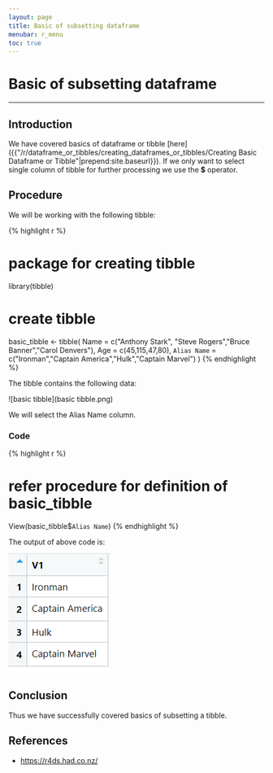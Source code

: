 ```yaml
---
layout: page
title: Basic of subsetting dataframe
menubar: r_menu
toc: true
---
```


# Basic of subsetting dataframe

-------------------------------------------------------------------

## Introduction

We have covered basics of dataframe or tibble [here]({{"/r/dataframe_or_tibbles/creating_dataframes_or_tibbles/Creating Basic Dataframe or Tibble"|prepend:site.baseurl}}). If we only want to select single column of tibble for further processing we use the **$** operator.

## Procedure

We will be working with the following tibble:

{% highlight r %} 
# package for creating tibble
library(tibble)

# create tibble
basic_tibble <- tibble(
  Name = c("Anthony Stark", "Steve Rogers","Bruce Banner","Carol Denvers"),
  Age = c(45,115,47,80),
  `Alias Name` = c("Ironman","Captain America","Hulk","Captain Marvel")
  )
{% endhighlight %}

The tibble contains the following data:

![basic tibble](basic tibble.png)

We will select the Alias Name column.

### Code

{% highlight r %} 
# refer procedure for definition of basic_tibble
View(basic_tibble$`Alias Name`)
{% endhighlight %}

The output of above code is:

![alias](alias.png)

## Conclusion

Thus we have successfully covered basics of subsetting a tibble.

## References
- https://r4ds.had.co.nz/